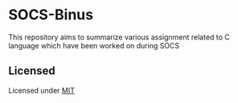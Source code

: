 # SOCS-Binus
This repository aims to summarize various assignment related to C language which have been worked on during SOCS

## Licensed
Licensed under [MIT](https://github.com/GWENTzy/SOCS-Binus/blob/main/LICENSE)

